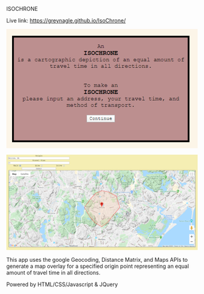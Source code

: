 ISOCHRONE

Live link: https://greynagle.github.io/IsoChrone/

![An image of the prompt on load](images/prompt.png)

![An image demonstrating the isochrone overlay on a map](images/demo.png)

This app uses the google Geocoding, Distance Matrix, and Maps APIs to generate a 
map overlay for a specified origin point representing an equal amount of travel time 
in all directions.

Powered by HTML/CSS/Javascript & JQuery
